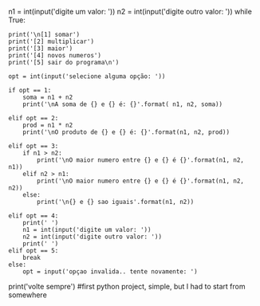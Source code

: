n1 = int(input('digite um valor: '))
n2 = int(input('digite outro valor: '))
while True:
    
    print('\n[1] somar')
    print('[2] multiplicar')
    print('[3] maior')
    print('[4] novos numeros') 
    print('[5] sair do programa\n')

    opt = int(input('selecione alguma opção: '))
    
    if opt == 1:
        soma = n1 + n2
        print('\nA soma de {} e {} é: {}'.format( n1, n2, soma))
        
    elif opt == 2:
        prod = n1 * n2
        print('\nO produto de {} e {} é: {}'.format(n1, n2, prod))
        
    elif opt == 3:
        if n1 > n2:
            print('\nO maior numero entre {} e {} é {}'.format(n1, n2, n1))
        elif n2 > n1:
            print('\nO maior numero entre {} e {} é {}'.format(n1, n2, n2))
        else:
            print('\n{} e {} sao iguais'.format(n1, n2))

    elif opt == 4:
        print(' ')
        n1 = int(input('digite um valor: '))
        n2 = int(input('digite outro valor: '))
        print(' ')
    elif opt == 5:
        break
    else:
        opt = input('opçao invalida.. tente novamente: ')
print('volte sempre')
#first python project, simple, but I had to start from somewhere
